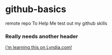 # github-basics
remote repo To Help Me test out my github skills
### Really needs another header
[i'm learning this on Lyndia.com!](http://www.Lyndia.com)
